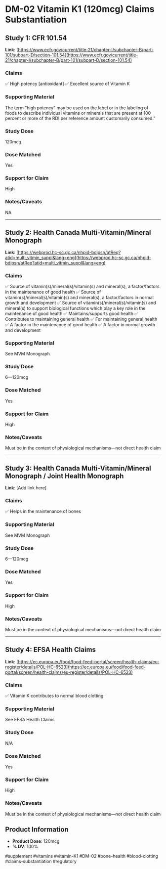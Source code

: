 # DM-02 Vitamin K1 (120mcg) Claims Substantiation

## Study 1: CFR 101.54
**Link**: [https://www.ecfr.gov/current/title-21/chapter-I/subchapter-B/part-101/subpart-D/section-101.54](https://www.ecfr.gov/current/title-21/chapter-I/subchapter-B/part-101/subpart-D/section-101.54)

### Claims
✅ High potency [antioxidant]
✅ Excellent source of Vitamin K

### Supporting Material
The term "high potency" may be used on the label or in the labeling of foods to describe individual vitamins or minerals that are present at 100 percent or more of the RDI per reference amount customarily consumed."

### Study Dose
120mcg

### Dose Matched
Yes

### Support for Claim
High

### Notes/Caveats
NA

---

## Study 2: Health Canada Multi-Vitamin/Mineral Monograph
**Link**: [https://webprod.hc-sc.gc.ca/nhpid-bdipsn/atReq?atid=multi_vitmin_suppl&lang=eng](https://webprod.hc-sc.gc.ca/nhpid-bdipsn/atReq?atid=multi_vitmin_suppl&lang=eng)

### Claims
✅ Source of vitamin(s)/mineral(s)/vitamin(s) and mineral(s), a factor/factors in the maintenance of good health
✅ Source of vitamin(s)/mineral(s)/vitamin(s) and mineral(s), a factor/factors in normal growth and development
✅ Source of vitamin(s)/mineral(s)/vitamin(s) and mineral(s) to support biological functions which play a key role in the maintenance of good health
✅ Maintains/supports good health
✅ Contributes to maintaining general health
✅ For maintaining general health
✅ A factor in the maintenance of good health
✅ A factor in normal growth and development

### Supporting Material
See MVM Monograph

### Study Dose
6—120mcg

### Dose Matched
Yes

### Support for Claim
High

### Notes/Caveats
Must be in the context of physiological mechanisms—not direct health claim

---

## Study 3: Health Canada Multi-Vitamin/Mineral Monograph / Joint Health Monograph
**Link**: [Add link here]

### Claims
✅ Helps in the maintenance of bones

### Supporting Material
See MVM Monograph

### Study Dose
6—120mcg

### Dose Matched
Yes

### Support for Claim
High

### Notes/Caveats
Must be in the context of physiological mechanisms—not direct health claim

---

## Study 4: EFSA Health Claims
**Link**: [https://ec.europa.eu/food/food-feed-portal/screen/health-claims/eu-register/details/POL-HC-6523](https://ec.europa.eu/food/food-feed-portal/screen/health-claims/eu-register/details/POL-HC-6523)

### Claims
✅ Vitamin K contributes to normal blood clotting

### Supporting Material
See EFSA Health Claims

### Study Dose
N/A

### Dose Matched
Yes

### Support for Claim
High

### Notes/Caveats
Must be in the context of physiological mechanisms—not direct health claim

## Product Information
- **Product Dose**: 120mcg
- **% DV**: 100%

#supplement #vitamins #vitamin-K1 #DM-02 #bone-health #blood-clotting #claims-substantiation #regulatory